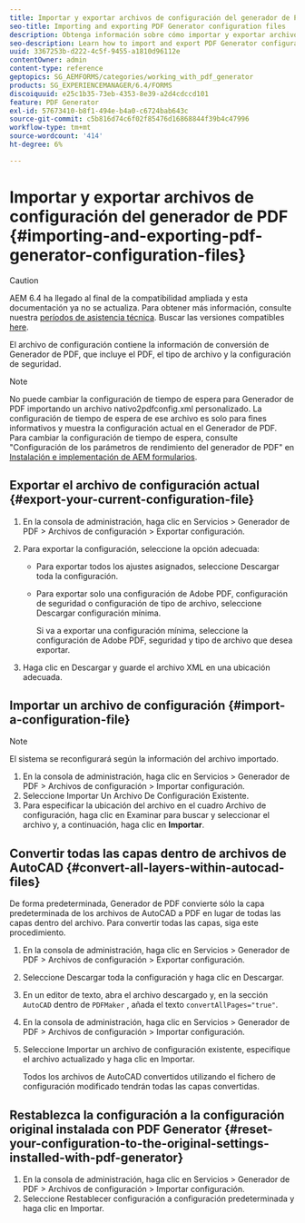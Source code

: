 ```yaml
---
title: Importar y exportar archivos de configuración del generador de PDF
seo-title: Importing and exporting PDF Generator configuration files
description: Obtenga información sobre cómo importar y exportar archivos de configuración de PDF Generator.
seo-description: Learn how to import and export PDF Generator configuration files.
uuid: 3367253b-d222-4c5f-9455-a1810d96112e
contentOwner: admin
content-type: reference
geptopics: SG_AEMFORMS/categories/working_with_pdf_generator
products: SG_EXPERIENCEMANAGER/6.4/FORMS
discoiquuid: e25c1b35-73eb-4353-8e39-a2d4cdccd101
feature: PDF Generator
exl-id: 57673410-b8f1-494e-b4a0-c6724bab643c
source-git-commit: c5b816d74c6f02f85476d16868844f39b4c47996
workflow-type: tm+mt
source-wordcount: '414'
ht-degree: 6%

---
```


# Importar y exportar archivos de configuración del generador de PDF {#importing-and-exporting-pdf-generator-configuration-files}

>[!CAUTION]
>
>AEM 6.4 ha llegado al final de la compatibilidad ampliada y esta documentación ya no se actualiza. Para obtener más información, consulte nuestra [períodos de asistencia técnica](https://helpx.adobe.com/es/support/programs/eol-matrix.html). Buscar las versiones compatibles [here](https://experienceleague.adobe.com/docs/).

El archivo de configuración contiene la información de conversión de Generador de PDF, que incluye el PDF, el tipo de archivo y la configuración de seguridad.

>[!NOTE]
>
>No puede cambiar la configuración de tiempo de espera para Generador de PDF importando un archivo nativo2pdfconfig.xml personalizado. La configuración de tiempo de espera de ese archivo es solo para fines informativos y muestra la configuración actual en el Generador de PDF. Para cambiar la configuración de tiempo de espera, consulte &quot;Configuración de los parámetros de rendimiento del generador de PDF&quot; en [Instalación e implementación de AEM formularios](https://www.adobe.com/go/learn_aemforms_installJBoss_63_es).

## Exportar el archivo de configuración actual {#export-your-current-configuration-file}

1. En la consola de administración, haga clic en Servicios > Generador de PDF > Archivos de configuración > Exportar configuración.
1. Para exportar la configuración, seleccione la opción adecuada:

   * Para exportar todos los ajustes asignados, seleccione Descargar toda la configuración.
   * Para exportar solo una configuración de Adobe PDF, configuración de seguridad o configuración de tipo de archivo, seleccione Descargar configuración mínima.

      Si va a exportar una configuración mínima, seleccione la configuración de Adobe PDF, seguridad y tipo de archivo que desea exportar.

1. Haga clic en Descargar y guarde el archivo XML en una ubicación adecuada.

## Importar un archivo de configuración {#import-a-configuration-file}

>[!NOTE]
>
>El sistema se reconfigurará según la información del archivo importado.

1. En la consola de administración, haga clic en Servicios > Generador de PDF > Archivos de configuración > Importar configuración.
1. Seleccione Importar Un Archivo De Configuración Existente.
1. Para especificar la ubicación del archivo en el cuadro Archivo de configuración, haga clic en Examinar para buscar y seleccionar el archivo y, a continuación, haga clic en **Importar**.

## Convertir todas las capas dentro de archivos de AutoCAD {#convert-all-layers-within-autocad-files}

De forma predeterminada, Generador de PDF convierte sólo la capa predeterminada de los archivos de AutoCAD a PDF en lugar de todas las capas dentro del archivo. Para convertir todas las capas, siga este procedimiento.

1. En la consola de administración, haga clic en Servicios > Generador de PDF > Archivos de configuración > Exportar configuración.
1. Seleccione Descargar toda la configuración y haga clic en Descargar.
1. En un editor de texto, abra el archivo descargado y, en la sección `AutoCAD` dentro de `PDFMaker` , añada el texto `convertAllPages="true"`.
1. En la consola de administración, haga clic en Servicios > Generador de PDF > Archivos de configuración > Importar configuración.
1. Seleccione Importar un archivo de configuración existente, especifique el archivo actualizado y haga clic en Importar.

   Todos los archivos de AutoCAD convertidos utilizando el fichero de configuración modificado tendrán todas las capas convertidas.

## Restablezca la configuración a la configuración original instalada con PDF Generator {#reset-your-configuration-to-the-original-settings-installed-with-pdf-generator}

1. En la consola de administración, haga clic en Servicios > Generador de PDF > Archivos de configuración > Importar configuración.
1. Seleccione Restablecer configuración a configuración predeterminada y haga clic en Importar.
